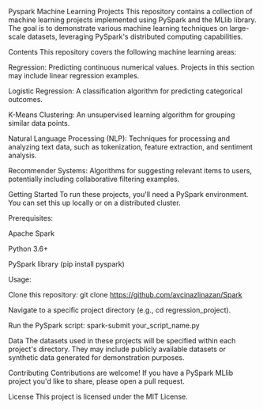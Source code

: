 Pyspark Machine Learning Projects
This repository contains a collection of machine learning projects implemented using PySpark and the MLlib library. The goal is to demonstrate various machine learning techniques on large-scale datasets, leveraging PySpark's distributed computing capabilities.

Contents
This repository covers the following machine learning areas:

Regression: Predicting continuous numerical values. Projects in this section may include linear regression examples.

Logistic Regression: A classification algorithm for predicting categorical outcomes.

K-Means Clustering: An unsupervised learning algorithm for grouping similar data points.

Natural Language Processing (NLP): Techniques for processing and analyzing text data, such as tokenization, feature extraction, and sentiment analysis.

Recommender Systems: Algorithms for suggesting relevant items to users, potentially including collaborative filtering examples.

Getting Started
To run these projects, you'll need a PySpark environment. You can set this up locally or on a distributed cluster.

Prerequisites:

Apache Spark

Python 3.6+

PySpark library (pip install pyspark)

Usage:

Clone this repository: git clone https://github.com/avcinazlinazan/Spark

Navigate to a specific project directory (e.g., cd regression_project).

Run the PySpark script: spark-submit your_script_name.py

Data
The datasets used in these projects will be specified within each project's directory. They may include publicly available datasets or synthetic data generated for demonstration purposes.

Contributing
Contributions are welcome! If you have a PySpark MLlib project you'd like to share, please open a pull request.

License
This project is licensed under the MIT License.
 
    
    
    

 